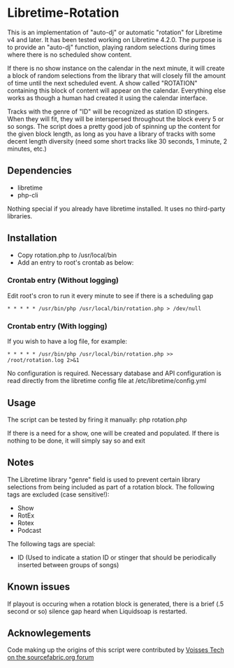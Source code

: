 # Libretime-Rotation

This is an implementation of "auto-dj" or automatic "rotation" for Libretime v4 and later. It has been tested working on Libretime 4.2.0. The purpose is to provide an "auto-dj" function, playing random selections during times where there is no scheduled show content.

If there is no show instance on the calendar in the next minute, it will create a block of random selections from the library that will closely fill the amount of time until the next scheduled event. A show called "ROTATION" containing this block of content will appear on the calendar. Everything else works as though a human had created it using the calendar interface.

Tracks with the genre of "ID" will be recognized as station ID stingers. When they will fit, they will be interspersed throughout the block every 5 or so songs. The script does a pretty good job of spinning up the content for the given block length, as long as you have a library of tracks with some decent length diversity (need some short tracks like 30 seconds, 1 minute, 2 minutes, etc.)

## Dependencies

- libretime
- php-cli

Nothing special if you already have libretime installed. It uses no third-party libraries.

## Installation

- Copy rotation.php to /usr/local/bin
- Add an entry to root's crontab as below:

### Crontab entry (Without logging)

Edit root's cron to run it every minute to see if there is a scheduling gap

`* * * * * /usr/bin/php /usr/local/bin/rotation.php > /dev/null`

### Crontab entry (With logging)

If you wish to have a log file, for example:

`* * * * * /usr/bin/php /usr/local/bin/rotation.php >> /root/rotation.log 2>&1`

No configuration is required. Necessary database and API configuration is read directly from the libretime config file at /etc/libretime/config.yml

## Usage

The script can be tested by firing it manually:
php rotation.php

If there is a need for a show, one will be created and populated.
If there is nothing to be done, it will simply say so and exit

## Notes

The Libretime library "genre" field is used to prevent certain library selections from being included as part of a rotation block. The following tags are excluded (case sensitive!):

- Show
- RotEx
- Rotex
- Podcast

The following tags are special:

- ID (Used to indicate a station ID or stinger that should be periodically inserted between groups of songs)

## Known issues

If playout is occuring when a rotation block is generated, there is a brief (.5 second or so) silence gap heard when Liquidsoap is restarted.

## Acknowlegements

Code making up the origins of this script were contributed by [Voisses Tech on the sourcefabric.org forum](https://forum.sourcefabric.org/discussion/18336/autodj-script-using-php-2-1-5-6-solution-you-were-waiting-on-no-ls_script-modification-need)
